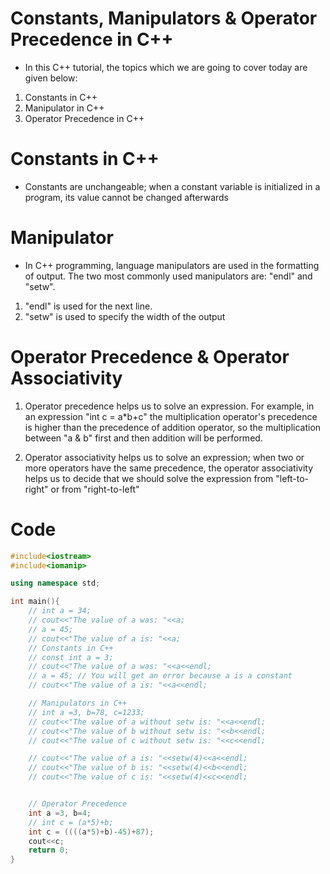 # Constants, Manipulators & Operator Precedence in C++
- In this C++ tutorial, the topics which we are going to cover today are given below:

1. Constants in C++
2. Manipulator in C++
3. Operator Precedence in C++


# Constants in C++
- Constants are unchangeable; when a constant variable is initialized in a program, its value cannot be changed afterwards
# Manipulator
- In C++ programming, language manipulators are used in the formatting of output. The two most commonly used manipulators are: "endl" and "setw".

1. "endl" is used for the next line.
2. "setw" is used to specify the width of the output
# Operator Precedence & Operator Associativity
1. Operator precedence helps us to solve an expression. For example, in an expression "int c = a*b+c" the multiplication operator's precedence is higher than the precedence of addition operator, so the multiplication between "a & b" first and then addition will be performed.

2. Operator associativity helps us to solve an expression; when two or more operators have the same precedence, the operator associativity helps us to decide that we should solve the expression from "left-to-right" or from "right-to-left"
# Code
```cpp
#include<iostream>
#include<iomanip>

using namespace std;

int main(){
    // int a = 34; 
    // cout<<"The value of a was: "<<a;
    // a = 45; 
    // cout<<"The value of a is: "<<a;
    // Constants in C++
    // const int a = 3;
    // cout<<"The value of a was: "<<a<<endl;
    // a = 45; // You will get an error because a is a constant
    // cout<<"The value of a is: "<<a<<endl;

    // Manipulators in C++
    // int a =3, b=78, c=1233;
    // cout<<"The value of a without setw is: "<<a<<endl;
    // cout<<"The value of b without setw is: "<<b<<endl;
    // cout<<"The value of c without setw is: "<<c<<endl;

    // cout<<"The value of a is: "<<setw(4)<<a<<endl;
    // cout<<"The value of b is: "<<setw(4)<<b<<endl;
    // cout<<"The value of c is: "<<setw(4)<<c<<endl;


    // Operator Precedence
    int a =3, b=4;
    // int c = (a*5)+b;
    int c = ((((a*5)+b)-45)+87);
    cout<<c;
    return 0;
}
```